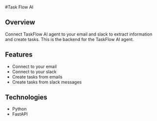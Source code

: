 #Task Flow AI

## Overview
Connect TaskFlow AI agent to your email and slack to extract information and create tasks.
This is the backend for the TaskFlow AI agent.

## Features
- Connect to your email
- Connect to your slack
- Create tasks from emails
- Create tasks from slack messages

## Technologies
- Python
- FastAPI
